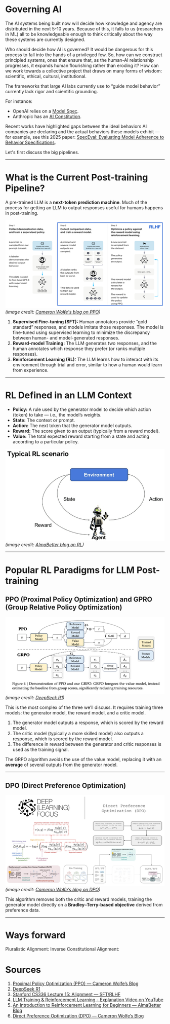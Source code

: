 # Governing AI

The AI systems being built now will decide how knowledge and agency are distributed in the next 5-10 years.
Because of this, it falls to us (researchers in ML) all to be knowledgeable enough to think critically about the way these systems are currently designed.

Who should decide how AI is governed?
It would be dangerous for this process to fall into the hands of a privileged few.
So, how can we construct principled systems, ones that ensure that, as the human-AI relationship progresses, it expands human flourishing rather than eroding it? 
How can we work towards a collective project that draws on many forms of wisdom: scientific, ethical, cultural, institutional.

The frameworks that large AI labs currently use to “guide model behavior” currently lack rigor and scientific grounding.

For instance:
- OpenAI relies on a [Model Spec](https://model-spec.openai.com/2025-02-12.html).
- Anthropic has an [AI Constitution](https://constitutional.ai/#definition).

Recent works have highlighted gaps between the ideal behaviors AI companies are declaring and the actual behaviors these models exhibit — for example, see this 2025 paper: [SpecEval: Evaluating Model Adherence to
Behavior Specifications](https://arxiv.org/pdf/2509.02464).

Let's first discuss the big pipelines.

---

# What is the Current Post-training Pipeline?

A pre-trained LLM is a **next-token prediction machine**. Much of the process for getting an LLM to output responses useful for humans happens in post-training.

![Post-training pipeline](imgs/post_training_diagram.jpg)  
*(image credit: [Cameron Wolfe's blog on PPO](https://cameronrwolfe.substack.com/p/proximal-policy-optimization-ppo))*

1. **Supervised Fine-tuning (SFT):** Human annotators provide “gold standard” responses, and models imitate those responses. The model is fine-tuned using supervised learning to minimize the discrepancy between human- and model-generated responses.
2. **Reward-model Training:** The LLM generates two responses, and the human annotates which response they prefer (or ranks multiple responses).
3. **Reinforcement Learning (RL):** The LLM learns how to interact with its environment through trial and error, similar to how a human would learn from experience.

---

# RL Defined in an LLM Context

- **Policy:** A rule used by the generator model to decide which action (token) to take — i.e., the model’s weights.
- **State:** The context or prompt.
- **Action:** The next token that the generator model outputs.
- **Reward:** The score given to an output (typically from a reward model).
- **Value:** The total expected reward starting from a state and acting according to a particular policy.

![Simple RL diagram](imgs/simple_rl_diagram.png)  
*(image credit: [AlmaBetter blog on RL](https://www.almabetter.com/bytes/articles/reinforcement-learning))*

---

# Popular RL Paradigms for LLM Post-training

## PPO (Proximal Policy Optimization) and GPRO (Group Relative Policy Optimization)
![PPO vs. GRPO](imgs/ppo_grpo.png)  
*(image credit: [DeepSeek R1](https://arxiv.org/pdf/2501.12948#page=3.10))*

This is the most complex of the three we’ll discuss. It requires training three models: the generator model, the reward model, and a critic model.

1. The generator model outputs a response, which is scored by the reward model.  
2. The critic model (typically a more skilled model) also outputs a response, which is scored by the reward model.  
3. The difference in reward between the generator and critic responses is used as the training signal.

The GRPO algorithm avoids the use of the value model, replacing it with an **average** of several outputs from the generator model.

---

## DPO (Direct Preference Optimization)
![Direct Preference Optimization](imgs/direct_preference_optimization.jpg)  
*(image credit: [Cameron Wolfe’s blog on DPO](https://cameronrwolfe.substack.com/p/direct-preference-optimization))*

This algorithm removes both the critic and reward models, training the generator model directly on a **Bradley–Terry-based objective** derived from preference data.

---
# Ways forward

Pluralistic Alignment: 
Inverse Constitutional Alignment: 

# Sources
1. [Proximal Policy Optimization (PPO) — Cameron Wolfe’s Blog](https://cameronrwolfe.substack.com/p/proximal-policy-optimization-ppo) 
2. [DeepSeek R1](https://arxiv.org/pdf/2501.12948#page=3.10)
3. [Stanford CS336 Lecture 15: Alignment — SFT/RLHF](https://web.stanford.edu/class/cs336/)  
4. [LLM Training & Reinforcement Learning - Explanation Video on YouTube](https://www.youtube.com/watch?v=aB7ddsbhhaU)  
5. [An Introduction to Reinforcement Learning for Beginners — AlmaBetter Blog](https://www.almabetter.com/bytes/articles/reinforcement-learning)  
6. [Direct Preference Optimization (DPO) — Cameron Wolfe’s Blog](https://cameronrwolfe.substack.com/p/direct-preference-optimization)

 
